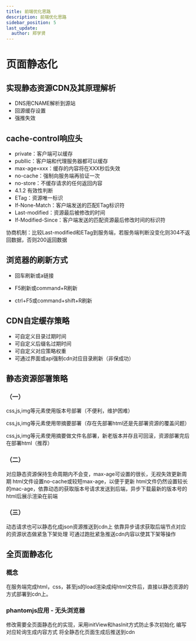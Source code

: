 ```yaml
---
title: 前端优化思路
description: 前端优化思路
sidebar_position: 5
last_update:
  author: 郑学贤
---
```

# 页面静态化

## 实现静态资源CDN及其原理解析
* DNS用CNAME解析到源站
* 回源缓存设置
* 强推失效

## cache-control响应头

* private：客户端可以缓存
* publlic：客户端和代理服务器都可以缓存
* max-age=xxx：缓存的内容将在XXX秒后失效
* no-cache：强制向服务端再验证一次
* no-store：不缓存请求的任何返回内容
* 4.1.2 有效性判断
* ETag：资源唯一标识
* If-None-Match：客户端发送的匹配ETag标识符
* Last-modified：资源最后被修改的时间
* If-Modified-Since：客户端发送的匹配资源最后修改时间的标识符


协商机制：比较Last-modified和ETag到服务端，若服务端判断没变化则304不返回数据，否则200返回数据

## 浏览器的刷新方式

* 回车刷新或a链接

* F5刷新或command+R刷新

* ctrl+F5或command+shift+R刷新

## CDN自定缓存策略

* 可自定义目录过期时间
* 可自定义后缀名过期时间
* 可自定义对应策略权重
* 可通过界面或api强制cdn对应目录刷新（非保成功）


## 静态资源部署策略

### （一）

css,js,img等元素使用版本号部署（不便利，维护困难）

css,js,img等元素使用带摘要部署（存在先部署html还是先部署资源的覆盖问题）

css,js,img等元素使用摘要做文件名部署，新老版本并存且可回滚，资源部署完后在部署html（推荐）

### （二）

对应静态资源保持生命周期内不会变，max-age可设置的很长，无视失效更新周期
html文件设置no-cache或较短max-age，以便于更新
html文件仍然设置较长的mac-age，依靠动态的获取版本号请求发送到后端，异步下载最新的版本号的html后展示渲染在前端

### （三）

动态请求也可以静态化成json资源推送到cdn上
依靠异步请求获取后端节点对应的资源状态做紧急下架处理
可通过跑批紧急推送cdn内容以使其下架等操作

## 全页面静态化
### 概念
在服务端完成html，css，甚至js的load渲染成纯html文件后，直接以静态资源的方式部署到cdn上。

### phantomjs应用 - 无头浏览器
修改需要全页面静态化的实现，采用initView和hasInit方式防止多次初始化
编写对应轮询生成内容方式
将全静态化页面生成后推送到cdn